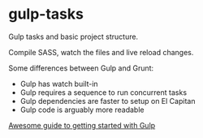 # gulp-tasks
Gulp tasks and basic project structure.

Compile SASS, watch the files and live reload changes.

Some differences between Gulp and Grunt:

* Gulp has watch built-in
* Gulp requires a sequence to run concurrent tasks
* Gulp dependencies are faster to setup on El Capitan
* Gulp code is arguably more readable

[Awesome guide to getting started with Gulp](https://css-tricks.com/gulp-for-beginners/)
